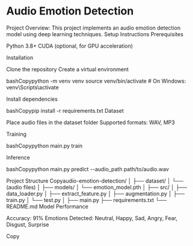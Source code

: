 # Audio Emotion Detection

Project Overview: 
This project implements an audio emotion detection model using deep learning techniques.
Setup Instructions
Prerequisites

Python 3.8+
CUDA (optional, for GPU acceleration)

Installation

Clone the repository
Create a virtual environment

bashCopypython -m venv venv
source venv/bin/activate  # On Windows: venv\Scripts\activate

Install dependencies

bashCopypip install -r requirements.txt
Dataset

Place audio files in the dataset folder
Supported formats: WAV, MP3

Training

bashCopypython main.py train

Inference

bashCopypython main.py predict --audio_path path/to/audio.wav

Project Structure
Copyaudio-emotion-detection/
│
├── dataset/
│   └── (audio files)
│
├── models/
│   └── emotion_model.pth
│
├── src/
│   ├── data_loader.py
│   ├── extract_feature.py
│   ├── augmentation.py
│   ├── train.py
│   └── test.py
│
├── main.py
├── requirements.txt
└── README.md
Model Performance

Accuracy: 91%
Emotions Detected: Neutral, Happy, Sad, Angry, Fear, Disgust, Surprise

Copy
